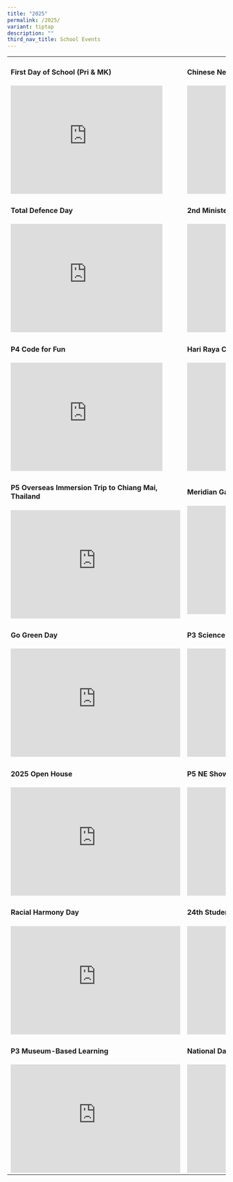 ```yaml
---
title: "2025"
permalink: /2025/
variant: tiptap
description: ""
third_nav_title: School Events
---
```

<table style="minWidth: 50px">
<colgroup>
<col>
<col>
</colgroup>
<tbody>
<tr>
<td rowspan="1" colspan="1">
<h4>First Day of School (Pri &amp; MK)</h4>
<div class="iframe-wrapper">
<iframe height="249" width="350" allowfullscreen="true" frameborder="0" src="https://docs.google.com/presentation/d/e/2PACX-1vQS0kVXYEprREHu7hh_HdAqoOO82_yDkrsOkqescEYkaJZyKU56M_i_CtjkGAqrL7E_SV0q_6bqLbjz/pubembed?start=true&amp;loop=true&amp;delayms=3000"></iframe>
</div>
</td>
<td rowspan="1" colspan="1">
<h4>Chinese New Year Celebration</h4>
<div class="iframe-wrapper">
<iframe height="249" width="350" allowfullscreen="true" frameborder="0" src="https://docs.google.com/presentation/d/e/2PACX-1vSezLqOEu8QZqrwCcX2YCQjwqbKLNLx1189naKyYeM_uwpxrhL4D-6jbNc8mXHlqu7Qa-0bPR9YP8dM/pubembed?start=true&amp;loop=true&amp;delayms=3000"></iframe>
</div>
</td>
</tr>
<tr>
<td rowspan="1" colspan="1">
<h4>Total Defence Day</h4>
<p></p>
<div class="iframe-wrapper">
<iframe height="249" width="350" allowfullscreen="true" frameborder="0" src="https://docs.google.com/presentation/d/e/2PACX-1vRQ_gmcAd5BZCMm0vrRHh9iMyrQdVBRz0o5avMXt62J_vTuZ8ypv7UFKVID0BBGPNQyKHtdnpYtp2VO/pubembed?start=true&amp;loop=true&amp;delayms=3000"></iframe>
</div>
</td>
<td rowspan="1" colspan="1">
<h4>2nd Minister for Education Visit</h4>
<div class="iframe-wrapper">
<iframe height="249" width="350" allowfullscreen="true" frameborder="0" src="https://docs.google.com/presentation/d/e/2PACX-1vTiXHKr1YJpoC2-x1c3ulnvtfjBM_MxpXmx6qR8hOEZkeeB3W5EE-x1XuLvMvAhQM984FWEqe7DgdTQ/pubembed?start=true&amp;loop=true&amp;delayms=3000"></iframe>
</div>
</td>
</tr>
<tr>
<td rowspan="1" colspan="1">
<h4>P4 Code for Fun</h4>
<div class="iframe-wrapper">
<iframe height="249" width="350" allowfullscreen="true" frameborder="0" src="https://docs.google.com/presentation/d/e/2PACX-1vQzNqgFd6VEyYrQ8AxhdiPvhoNFdQa2m7Ose1lnK7MWO4OuG5Uk5ZDY9MhE2_AOUUw87UJuJsHvBm34/pubembed?start=true&amp;loop=true&amp;delayms=3000"></iframe>
</div>
</td>
<td rowspan="1" colspan="1">
<h4>Hari Raya Celebration</h4>
<div class="iframe-wrapper">
<iframe height="249" width="350" allowfullscreen="true" frameborder="0" src="https://docs.google.com/presentation/d/e/2PACX-1vRyOnpqs_-8uAI-JlzlZ5uspxmOEwdz8aWcTcuJb-bJiHsvQ2m6CG4YCkli7ZELEn1DFzG3mmyz8i4q/pubembed?start=true&amp;loop=true&amp;delayms=3000"></iframe>
</div>
</td>
</tr>
<tr>
<td rowspan="1" colspan="1">
<h4>P5 Overseas Immersion Trip to Chiang Mai, Thailand</h4>
<div class="iframe-wrapper">
<iframe height="249" width="391" allowfullscreen="true" frameborder="0" src="https://docs.google.com/presentation/d/e/2PACX-1vQ4-_Abye4yVSS4Jr11736nbxfVpO2XwxkjuX7NWb_AnBFJxnJ3KHTnnRSfGHeTf7PWmrENBtADcWmg/pubembed?start=true&amp;loop=true&amp;delayms=3000"></iframe>
</div>
</td>
<td rowspan="1" colspan="1">
<h4>Meridian Games Day</h4>
<div class="iframe-wrapper">
<iframe height="249" width="350" allowfullscreen="true" frameborder="0" src="https://docs.google.com/presentation/d/e/2PACX-1vSbSPWosN6lzy3pIc3PrstyGBmeYqJXHPwehzRuqIlCdpLP6m3HKKFRXxeaWrBbINjqibPtZptO-7nQ/pubembed?start=true&amp;loop=true&amp;delayms=5000"></iframe>
</div>
</td>
</tr>
<tr>
<td rowspan="1" colspan="1">
<h4>Go Green Day</h4>
<div class="iframe-wrapper">
<iframe height="249" width="391" allowfullscreen="true" frameborder="0" src="https://docs.google.com/presentation/d/e/2PACX-1vTsppMFz8IaOGgRHA_1CofKP5O82JkG0w3JOBgY89LQa_r7AbixWVFepF12gAPzq-JGJiTkm9Fsxlx2/pubembed?start=true&amp;loop=true&amp;delayms=5000"></iframe>
</div>
</td>
<td rowspan="1" colspan="1">
<h4>P3 Science Learning Journey</h4>
<div class="iframe-wrapper">
<iframe height="249" width="391" allowfullscreen="true" frameborder="0" src="https://docs.google.com/presentation/d/e/2PACX-1vQ5ajSCqlvzfBT0pcH9lQH7uCAajT9tYPn75oJGjxcswXqXn-uJuPLA2XGvd5EIe-x5N8RCtmGcCCPn/pubembed?start=true&amp;loop=true&amp;delayms=5000"></iframe>
</div>
</td>
</tr>
<tr>
<td rowspan="1" colspan="1">
<h4>2025 Open House</h4>
<div class="iframe-wrapper">
<iframe height="249" width="391" allowfullscreen="true" frameborder="0" src="https://docs.google.com/presentation/d/e/2PACX-1vRZqKiDj6waDsZEShlE9zUWicUydnGd4eb9UMwUZWRqwC-H6jZ0Y7BlpTJSEW_0XblpkKkRxNzLKLWV/pubembed?start=true&amp;loop=true&amp;delayms=5000"></iframe>
</div>
</td>
<td rowspan="1" colspan="1">
<h4>P5 NE Show</h4>
<div class="iframe-wrapper">
<iframe height="249" width="391" allowfullscreen="true" frameborder="0" src="https://docs.google.com/presentation/d/e/2PACX-1vSn8BJ6deD1EOaXKdiyeFsDPxp8nh0CvwwCyp3B7Ij0w02TZFgK4lIq0jftY98II65oMrDyeygk4rGI/pubembed?start=true&amp;loop=true&amp;delayms=5000"></iframe>
</div>
</td>
</tr>
<tr>
<td rowspan="1" colspan="1">
<h4>Racial Harmony Day</h4>
<div class="iframe-wrapper">
<iframe height="249" width="391" allowfullscreen="true" frameborder="0" src="https://docs.google.com/presentation/d/e/2PACX-1vS8Gj-9TOaibY0eIHHi-egoRDGlNjorecoXZ9-JptSgrFmwoTq9rec2fdmN0J90HISeFI5ftPiPaSzt/pubembed?start=true&amp;loop=true&amp;delayms=5000"></iframe>
</div>
</td>
<td rowspan="1" colspan="1">
<h4>24th Student Councillors Investiture</h4>
<div class="iframe-wrapper">
<iframe height="249" width="391" allowfullscreen="true" frameborder="0" src="https://docs.google.com/presentation/d/e/2PACX-1vT2ps0GptV9mk93arYL70g3mFOcF10US8oeFOiSC1imk2w5BBmXcLYw2Z_kxVQvBsol6jb6LTysG6kF/pubembed?start=true&amp;loop=true&amp;delayms=5000"></iframe>
</div>
</td>
</tr>
<tr>
<td rowspan="1" colspan="1">
<h4>P3 Museum-Based Learning</h4>
<div class="iframe-wrapper">
<iframe height="249" width="391" allowfullscreen="true" frameborder="0" src="https://docs.google.com/presentation/d/e/2PACX-1vQaQ5lTTZhpUPO1pCeMXWhbE1Q_1JlQAU8XMIW9lX0G6usjyELrAAWGoX8kG_P724AqVS3BOL76NDKi/pubembed?start=true&amp;loop=true&amp;delayms=5000"></iframe>
</div>
</td>
<td rowspan="1" colspan="1">
<h4>National Day Celebration</h4>
<div class="iframe-wrapper">
<iframe height="249" width="391" allowfullscreen="true" frameborder="0" src="https://docs.google.com/presentation/d/e/2PACX-1vSxejvH8VuZIdvMbB1a7xHZBwlH1VOWezRWMq4HhloMCXBCeeqkbBQ4nKrzgwlvmJDAbnHpwOyPCc0p/pubembed?start=true&amp;loop=true&amp;delayms=5000"></iframe>
</div>
</td>
</tr>
</tbody>
</table>
<p></p>
<p></p>